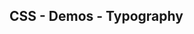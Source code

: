 ## CSS - Demos - Typography

<script type="module" src="/web_components/js/css/demos/WebC__CSS__Demo__Typography.mjs"></script>

<webc-container>
    <webc-css-demo-typography                            ></webc-css-demo-typography>  <!-- No framework applied -->
    <webc-css-demo-typography framework="bootstrap"      ></webc-css-demo-typography>
    <webc-css-demo-typography framework="foundation"     ></webc-css-demo-typography> 
    <webc-css-demo-typography framework="material-design"></webc-css-demo-typography>
    <webc-css-demo-typography framework="tailwind"       ></webc-css-demo-typography>
    
</webc-container>
